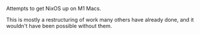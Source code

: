 Attempts to get NixOS up on M1 Macs.

This is mostly a restructuring of work many others have already done, and it wouldn't have been possible without them.
